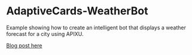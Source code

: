 # AdaptiveCards-WeatherBot
Example showing how to create an intelligent bot that displays a weather forecast for a city using APIXU.

[Blog post here](blog/markdown/AdaptiveCard-WeatherBot.md)
